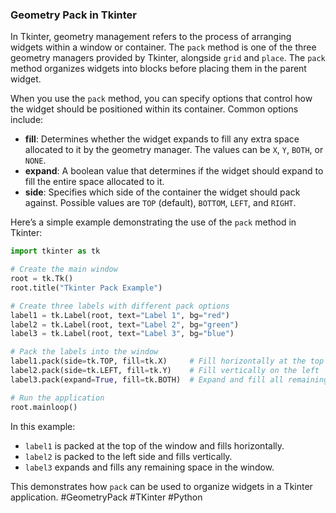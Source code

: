 ### Geometry Pack in Tkinter

In Tkinter, geometry management refers to the process of arranging widgets within a window or container. The `pack` method is one of the three geometry managers provided by Tkinter, alongside `grid` and `place`. The `pack` method organizes widgets into blocks before placing them in the parent widget.

When you use the `pack` method, you can specify options that control how the widget should be positioned within its container. Common options include:

- **fill**: Determines whether the widget expands to fill any extra space allocated to it by the geometry manager. The values can be `X`, `Y`, `BOTH`, or `NONE`.
- **expand**: A boolean value that determines if the widget should expand to fill the entire space allocated to it.
- **side**: Specifies which side of the container the widget should pack against. Possible values are `TOP` (default), `BOTTOM`, `LEFT`, and `RIGHT`.

Here’s a simple example demonstrating the use of the `pack` method in Tkinter:

```python
import tkinter as tk

# Create the main window
root = tk.Tk()
root.title("Tkinter Pack Example")

# Create three labels with different pack options
label1 = tk.Label(root, text="Label 1", bg="red")
label2 = tk.Label(root, text="Label 2", bg="green")
label3 = tk.Label(root, text="Label 3", bg="blue")

# Pack the labels into the window
label1.pack(side=tk.TOP, fill=tk.X)     # Fill horizontally at the top
label2.pack(side=tk.LEFT, fill=tk.Y)    # Fill vertically on the left
label3.pack(expand=True, fill=tk.BOTH)  # Expand and fill all remaining space

# Run the application
root.mainloop()
```

In this example:
- `label1` is packed at the top of the window and fills horizontally.
- `label2` is packed to the left side and fills vertically.
- `label3` expands and fills any remaining space in the window.

This demonstrates how `pack` can be used to organize widgets in a Tkinter application. #GeometryPack #TKinter #Python